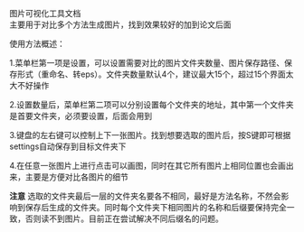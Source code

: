 图片可视化工具文档  
主要用于对比多个方法生成图片，找到效果较好的加到论文后面  

使用方法概述：  

1.菜单栏第一项是设置，可以设置需要对比的图片文件夹数量、图片保存路径、保存形式（重命名、转eps）。文件夹数量默认4个，建议最大15个，超过15个界面太大不好操作  

2.设置数量后，菜单栏第二项可以分别设置每个文件夹的地址，其中第一个文件夹是首要文件夹，必须要设置，后面会用到  

3.键盘的左右键可以控制上下一张图片。找到想要选取的图片后，按S键即可根据settings自动保存到目标文件夹下  

4.在任意一张图片上进行点击可以画图，同时在其它所有图片上相同位置也会画出来，主要是方便对比各图片的细节

**注意**
选取的文件夹最后一层的文件夹名要各不相同，最好是方法名称，不然会影响到保存后生成的文件夹。同时每个文件夹下相同图片的名称和后缀要保持完全一致，否则读不到图片。目前正在尝试解决不同后缀名的问题。
